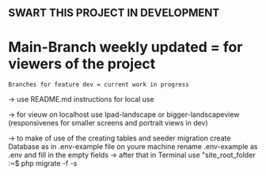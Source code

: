 ## SWART THIS PROJECT IN DEVELOPMENT

# Main-Branch weekly updated = for viewers of the project
    Branches for feature dev = current work in progress

-> use README.md instructions for local use

-> for vieuw on localhost use Ipad-landscape or bigger-landscapeview
    (responsivenes for smaller screens and portrait views in dev)

-> to make of use of the creating tables and seeder migration
    create Database as in .env-example file on youre machine
    rename .env-example as .env and fill in the empty fields
    -> after that in Terminal use
        "site_root_folder :~$ php migrate -f -s
